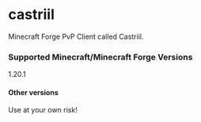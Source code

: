 # castriil
Minecraft Forge PvP Client called Castriil.
### Supported Minecraft/Minecraft Forge Versions
1.20.1
#### Other versions
Use at your own risk!
